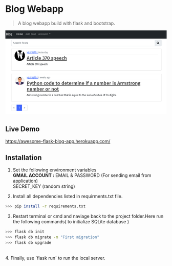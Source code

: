 # Blog Webapp
> A blog webapp build with flask and bootstrap.


![](demo.png)

## Live Demo
https://awesome-flask-blog-app.herokuapp.com/

## Installation

1. Set the following environment variables\
**GMAIL ACCOUNT :** EMAIL & PASSWORD (For sending email from application)<br/>
SECRET_KEY (random string)

2. Install all dependencies listed in requirments.txt file.<br/>
```bash
>>> pip install -r requirements.txt
```

3. Restart terminal or cmd and naviage back to the project folder.Here run the following commands( to initialize SQLite database )<br/>
```bash
>>> flask db init
>>> flask db migrate -m "First migration"
>>> flask db upgrade
```
<br>
4. Finally, use `flask run` to run the local server.



